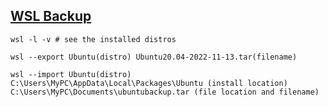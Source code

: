 ## [WSL Backup](https://www.windowscentral.com/how-backup-windows-subsystem-linux-wsl-distribution)
```shell
wsl -l -v # see the installed distros

wsl --export Ubuntu(distro) Ubuntu20.04-2022-11-13.tar(filename)

wsl --import Ubuntu(distro) C:\Users\MyPC\AppData\Local\Packages\Ubuntu (install location) C:\Users\MyPC\Documents\ubuntubackup.tar (file location and filename) 
```
